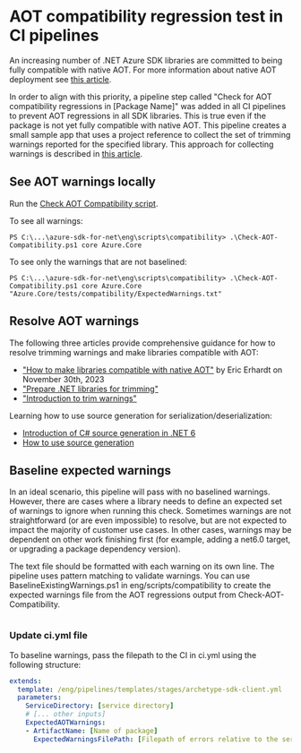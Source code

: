 # AOT compatibility regression test in CI pipelines

An increasing number of .NET Azure SDK libraries are committed to being fully compatible with native AOT. For more information about native AOT deployment see [this article](https://learn.microsoft.com/dotnet/core/deploying/native-aot/).

In order to align with this priority, a pipeline step called "Check for AOT compatibility regressions in \[Package Name\]" was added in all CI pipelines to prevent AOT regressions in all SDK libraries. This is true even if the package is not yet fully compatible with native AOT. This pipeline creates a small sample app that uses a project reference to collect the set of trimming warnings reported for the specified library. This approach for collecting warnings is described in [this article](https://learn.microsoft.com/dotnet/core/deploying/trimming/prepare-libraries-for-trimming?pivots=dotnet-8-0#show-all-warnings-with-test-app).

## See AOT warnings locally

Run the [Check AOT Compatibility script](https://github.com/Azure/azure-sdk-for-net/blob/main/eng/scripts/compatibility/Check-AOT-Compatibility.ps1).

To see all warnings:
```
PS C:\...\azure-sdk-for-net\eng\scripts\compatibility> .\Check-AOT-Compatibility.ps1 core Azure.Core
```

To see only the warnings that are not baselined:
```
PS C:\...\azure-sdk-for-net\eng\scripts\compatibility> .\Check-AOT-Compatibility.ps1 core Azure.Core "Azure.Core/tests/compatibility/ExpectedWarnings.txt"
```

## Resolve AOT warnings

The following three articles provide comprehensive guidance for how to resolve trimming warnings and make libraries compatible with AOT:
- ["How to make libraries compatible with native AOT"](https://devblogs.microsoft.com/dotnet/creating-aot-compatible-libraries/) by Eric Erhardt on November 30th, 2023
- ["Prepare .NET libraries for trimming"](https://learn.microsoft.com/dotnet/core/deploying/trimming/prepare-libraries-for-trimming)
- ["Introduction to trim warnings"](https://learn.microsoft.com/dotnet/core/deploying/trimming/fixing-warnings)

Learning how to use source generation for serialization/deserialization:
- [Introduction of C# source generation in .NET 6](https://devblogs.microsoft.com/dotnet/try-the-new-system-text-json-source-generator/)
- [How to use source generation](https://learn.microsoft.com/dotnet/standard/serialization/system-text-json/source-generation)


## Baseline expected warnings

In an ideal scenario, this pipeline will pass with no baselined warnings. However, there are cases where a library needs to define an expected set of warnings to ignore when running this check. Sometimes warnings are not straightforward \(or are even impossible\) to resolve, but are not expected to impact the majority of customer use cases. In other cases, warnings may be dependent on other work finishing first (for example, adding a net6.0 target, or upgrading a package dependency version).

The text file should be formatted with each warning on its own line. The pipeline uses pattern matching to validate warnings. You can use BaselineExistingWarnings.ps1 in eng/scripts/compatibility to create the expected warnings file from the AOT regressions output from Check-AOT-Compatibility.

```
```


### Update ci.yml file

To baseline warnings, pass the filepath to the CI in ci.yml using the following structure:
```yml
extends:
  template: /eng/pipelines/templates/stages/archetype-sdk-client.yml
  parameters:
    ServiceDirectory: [service directory]
    # [... other inputs]
    ExpectedAOTWarnings:
    - ArtifactName: [Name of package]
      ExpectedWarningsFilePath: [Filepath of errors relative to the service directory]
```